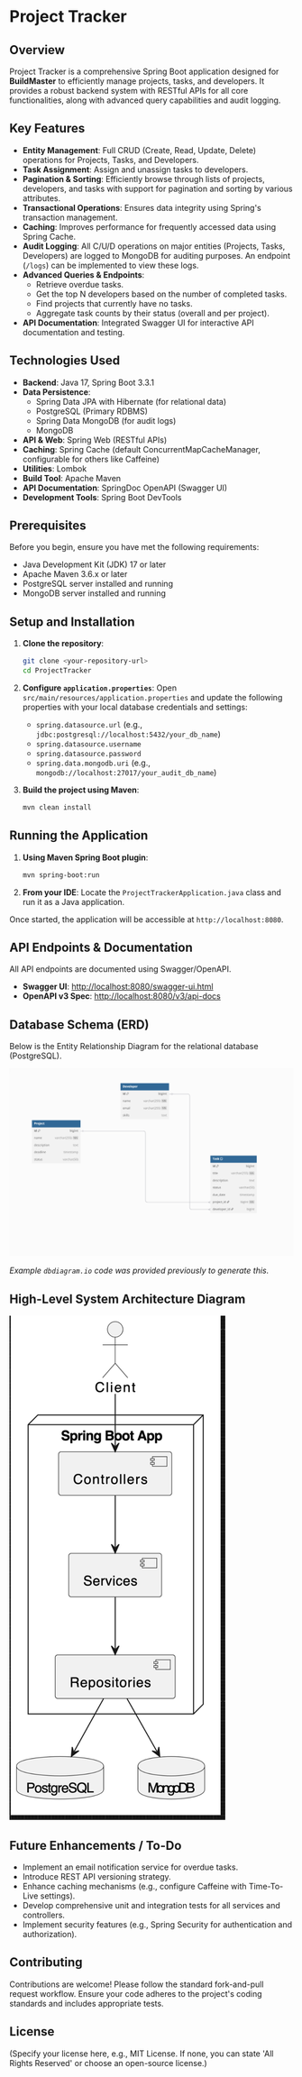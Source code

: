 # Project Tracker

## Overview

Project Tracker is a comprehensive Spring Boot application designed for **BuildMaster** to efficiently manage projects, tasks, and developers. It provides a robust backend system with RESTful APIs for all core functionalities, along with advanced query capabilities and audit logging.

## Key Features

*   **Entity Management**: Full CRUD (Create, Read, Update, Delete) operations for Projects, Tasks, and Developers.
*   **Task Assignment**: Assign and unassign tasks to developers.
*   **Pagination & Sorting**: Efficiently browse through lists of projects, developers, and tasks with support for pagination and sorting by various attributes.
*   **Transactional Operations**: Ensures data integrity using Spring's transaction management.
*   **Caching**: Improves performance for frequently accessed data using Spring Cache.
*   **Audit Logging**: All C/U/D operations on major entities (Projects, Tasks, Developers) are logged to MongoDB for auditing purposes. An endpoint (`/logs`) can be implemented to view these logs.
*   **Advanced Queries & Endpoints**:
    *   Retrieve overdue tasks.
    *   Get the top N developers based on the number of completed tasks.
    *   Find projects that currently have no tasks.
    *   Aggregate task counts by their status (overall and per project).
*   **API Documentation**: Integrated Swagger UI for interactive API documentation and testing.

## Technologies Used

*   **Backend**: Java 17, Spring Boot 3.3.1
*   **Data Persistence**:
    *   Spring Data JPA with Hibernate (for relational data)
    *   PostgreSQL (Primary RDBMS)
    *   Spring Data MongoDB (for audit logs)
    *   MongoDB
*   **API & Web**: Spring Web (RESTful APIs)
*   **Caching**: Spring Cache (default ConcurrentMapCacheManager, configurable for others like Caffeine)
*   **Utilities**: Lombok
*   **Build Tool**: Apache Maven
*   **API Documentation**: SpringDoc OpenAPI (Swagger UI)
*   **Development Tools**: Spring Boot DevTools

## Prerequisites

Before you begin, ensure you have met the following requirements:

*   Java Development Kit (JDK) 17 or later
*   Apache Maven 3.6.x or later
*   PostgreSQL server installed and running
*   MongoDB server installed and running

## Setup and Installation

1.  **Clone the repository**:
    ```bash
    git clone <your-repository-url>
    cd ProjectTracker
    ```
2.  **Configure `application.properties`**:
    Open `src/main/resources/application.properties` and update the following properties with your local database credentials and settings:
    *   `spring.datasource.url` (e.g., `jdbc:postgresql://localhost:5432/your_db_name`)
    *   `spring.datasource.username`
    *   `spring.datasource.password`
    *   `spring.data.mongodb.uri` (e.g., `mongodb://localhost:27017/your_audit_db_name`)

3.  **Build the project using Maven**:
    ```bash
    mvn clean install
    ```

## Running the Application

1.  **Using Maven Spring Boot plugin**:
    ```bash
    mvn spring-boot:run
    ```
2.  **From your IDE**:
    Locate the `ProjectTrackerApplication.java` class and run it as a Java application.

Once started, the application will be accessible at `http://localhost:8080`.

## API Endpoints & Documentation

All API endpoints are documented using Swagger/OpenAPI.

*   **Swagger UI**: [http://localhost:8080/swagger-ui.html](http://localhost:8080/swagger-ui.html)
*   **OpenAPI v3 Spec**: [http://localhost:8080/v3/api-docs](http://localhost:8080/v3/api-docs)

## Database Schema (ERD)

Below is the Entity Relationship Diagram for the relational database (PostgreSQL).

![img.png](img.png)

*Example `dbdiagram.io` code was provided previously to generate this.* 

## High-Level System Architecture Diagram

![img_1.png](img_1.png)

## Future Enhancements / To-Do

*   Implement an email notification service for overdue tasks.
*   Introduce REST API versioning strategy.
*   Enhance caching mechanisms (e.g., configure Caffeine with Time-To-Live settings).
*   Develop comprehensive unit and integration tests for all services and controllers.
*   Implement security features (e.g., Spring Security for authentication and authorization).

## Contributing

Contributions are welcome! Please follow the standard fork-and-pull request workflow. Ensure your code adheres to the project's coding standards and includes appropriate tests.

## License

(Specify your license here, e.g., MIT License. If none, you can state 'All Rights Reserved' or choose an open-source license.)
